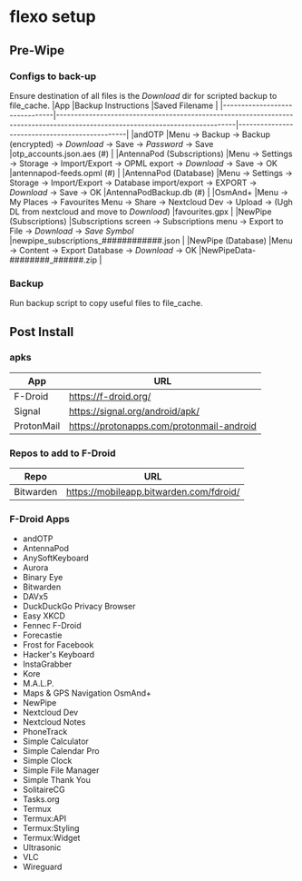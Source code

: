 # flexo setup

## Pre-Wipe

### Configs to back-up
Ensure destination of all files is the *Download* dir for scripted backup to file_cache.
|App				|Backup Instructions														|Saved Filename					|
|-------------------------------|-------------------------------------------------------------------------------------------------------------------------------|-----------------------------------------------|
|andOTP				|Menu -> Backup -> Backup (encrypted) -> *Download* -> Save -> *Password* -> Save						|otp_accounts.json.aes (#)			|
|AntennaPod (Subscriptions)	|Menu -> Settings -> Storage -> Import/Export -> OPML export -> *Download* -> Save -> OK					|antennapod-feeds.opml (#)			|
|AntennaPod (Database)		|Menu -> Settings -> Storage -> Import/Export -> Database import/export -> EXPORT -> *Download* -> Save -> OK			|AntennaPodBackup.db (#)			|
|OsmAnd+			|Menu -> My Places -> Favourites Menu -> Share -> Nextcloud Dev -> Upload -> (Ugh DL from nextcloud and move to *Download*)	|favourites.gpx					|
|NewPipe (Subscriptions)	|Subscriptions screen -> Subscriptions menu -> Export to File -> *Download* -> *Save Symbol*					|newpipe_subscriptions_############.json	|
|NewPipe (Database)		|Menu -> Content -> Export Database -> *Download* -> OK										|NewPipeData-########_######.zip		|

### Backup
Run backup script to copy useful files to file_cache.

##  Post Install

### apks
|App		|URL						|
|---------------|-----------------------------------------------|
|F-Droid	|https://f-droid.org/				|
|Signal		|https://signal.org/android/apk/		|
|ProtonMail	|https://protonapps.com/protonmail-android	|

### Repos to add to F-Droid
|Repo		|URL						|
|---------------|-----------------------------------------------|
|Bitwarden	|https://mobileapp.bitwarden.com/fdroid/	|

### F-Droid Apps
- andOTP
- AntennaPod
- AnySoftKeyboard
- Aurora
- Binary Eye
- Bitwarden
- DAVx5
- DuckDuckGo Privacy Browser
- Easy XKCD
- Fennec F-Droid
- Forecastie
- Frost for Facebook
- Hacker's Keyboard
- InstaGrabber
- Kore
- M.A.L.P.
- Maps & GPS Navigation OsmAnd+
- NewPipe
- Nextcloud Dev
- Nextcloud Notes
- PhoneTrack
- Simple Calculator
- Simple Calendar Pro
- Simple Clock
- Simple File Manager
- Simple Thank You
- SolitaireCG
- Tasks.org
- Termux
- Termux:API
- Termux:Styling
- Termux:Widget
- Ultrasonic
- VLC
- Wireguard
